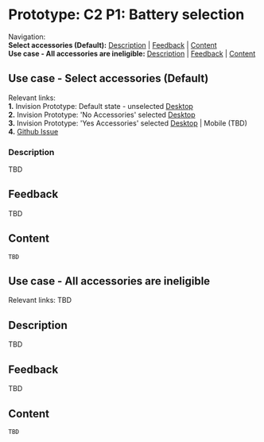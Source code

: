 # Prototype: C2 P1: Battery selection 

Navigation: <br>
**Select accessories (Default):** [Description](https://github.com/department-of-veterans-affairs/va.gov-team/blob/master/products/medical-device-tool/design/prototype-accessory-selection.md#description) | [Feedback](https://github.com/department-of-veterans-affairs/va.gov-team/blob/master/products/medical-device-tool/design/prototype-accessory-selection.md#feedback) | [Content](https://github.com/department-of-veterans-affairs/va.gov-team/blob/master/products/medical-device-tool/design/prototype-accessory-selection.md#content)<br>
**Use case - All accessories are ineligible:** [Description](https://github.com/department-of-veterans-affairs/va.gov-team/blob/master/products/medical-device-tool/design/prototype-accessory-selection.md#description-1) | [Feedback](https://github.com/department-of-veterans-affairs/va.gov-team/blob/master/products/medical-device-tool/design/prototype-accessory-selection.md#feedback-1) | [Content](https://github.com/department-of-veterans-affairs/va.gov-team/blob/master/products/medical-device-tool/design/prototype-accessory-selection.md#content-1)<br>

## Use case - Select accessories (Default)
Relevant links: <br>
**1.** Invision Prototype: Default state - unselected [Desktop](https://vsateams.invisionapp.com/share/GMW8RW5BXAF) <br>
**2.** Invision Prototype: 'No Accessories' selected [Desktop](https://vsateams.invisionapp.com/share/4QW8RX5V6UT)<br>
**3.** Invision Prototype: 'Yes Accessories' selected [Desktop](https://vsateams.invisionapp.com/share/TFW8RYERW8G) | Mobile (TBD)<br>
**4.** [Github Issue](https://github.com/department-of-veterans-affairs/va.gov-team/issues/5797)

### Description
TBD

## Feedback
TBD

## Content 
```
TBD
```

## Use case - All accessories are ineligible 
Relevant links: TBD

## Description
TBD

## Feedback
TBD

## Content 
 ```
 TBD
 ```
